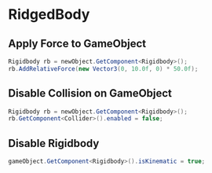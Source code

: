 # RidgedBody

## Apply Force to GameObject

```csharp
Rigidbody rb = newObject.GetComponent<Rigidbody>();
rb.AddRelativeForce(new Vector3(0, 10.0f, 0) * 50.0f);
```

## Disable Collision on GameObject

```csharp
Rigidbody rb = newObject.GetComponent<Rigidbody>();
rb.GetComponent<Collider>().enabled = false;
```

## Disable Rigidbody

```csharp
gameObject.GetComponent<Rigidbody>().isKinematic = true;
```
